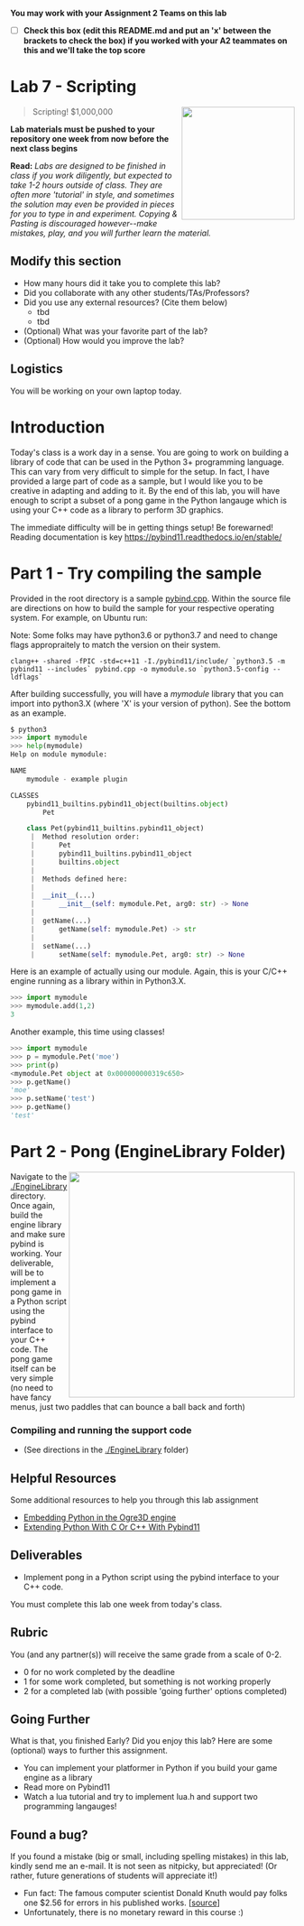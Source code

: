 **You may work with your Assignment 2 Teams on this lab**

- [ ] **Check this box (edit this README.md and put an 'x' between the brackets to check the box) if you worked with your A2 teammates on this and we'll take the top score**

# Lab 7 - Scripting

<img align="right" width="200px" src="./media/lab.jpg">

> Scripting! $1,000,000

**Lab materials must be pushed to your repository one week from now before the next class begins**

**Read:** *Labs are designed to be finished in class if you work diligently, but expected to take 1-2 hours outside of class. They are often more 'tutorial' in style, and sometimes the solution may even be provided in pieces for you to type in and experiment. Copying & Pasting is discouraged however--make mistakes, play, and you will further learn the material.*

## Modify this section

- How many hours did it take you to complete this lab?
- Did you collaborate with any other students/TAs/Professors?
- Did you use any external resources? (Cite them below)
  - tbd
  - tbd
- (Optional) What was your favorite part of the lab?
- (Optional) How would you improve the lab?

## Logistics

You will be working on your own laptop today.

# Introduction

Today's class is a work day in a sense. You are going to work on building a library of code that can be used in the Python 3+ programming language. This can vary from very difficult to simple for the setup. In fact, I have provided a large part of code as a sample, but I would like you to be creative in adapting and adding to it. By the end of this lab, you will have enough to script a subset of a pong game in the Python langauge which is using your C++ code as a library to perform 3D graphics. 

The immediate difficulty will be in getting things setup! Be forewarned! Reading documentation is key https://pybind11.readthedocs.io/en/stable/

# Part 1 - Try compiling the sample

Provided in the root directory is a sample [pybind.cpp](./pybind.cpp). Within the source file are directions on how to build the sample for your respective operating system. For example, on Ubuntu run:

Note: Some folks may have python3.6 or python3.7 and need to change flags appropraitely to match the version on their system.

```
clang++ -shared -fPIC -std=c++11 -I./pybind11/include/ `python3.5 -m pybind11 --includes` pybind.cpp -o mymodule.so `python3.5-config --ldflags`
```

After building successfully, you will have a *mymodule* library that you can import into python3.X (where 'X' is your version of python). See the bottom as an example.

```python
$ python3
>>> import mymodule
>>> help(mymodule)
Help on module mymodule:

NAME
    mymodule - example plugin

CLASSES
    pybind11_builtins.pybind11_object(builtins.object)
        Pet

    class Pet(pybind11_builtins.pybind11_object)
     |  Method resolution order:
     |      Pet
     |      pybind11_builtins.pybind11_object
     |      builtins.object
     |
     |  Methods defined here:
     |
     |  __init__(...)
     |      __init__(self: mymodule.Pet, arg0: str) -> None
     |
     |  getName(...)
     |      getName(self: mymodule.Pet) -> str
     |
     |  setName(...)
     |      setName(self: mymodule.Pet, arg0: str) -> None

```

Here is an example of actually using our module. Again, this is your C/C++ engine running as a library within in Python3.X.

```python
>>> import mymodule
>>> mymodule.add(1,2)
3
```

Another example, this time using classes!

```python
>>> import mymodule
>>> p = mymodule.Pet('moe')
>>> print(p)
<mymodule.Pet object at 0x000000000319c650>
>>> p.getName()
'moe'
>>> p.setName('test')
>>> p.getName()
'test'
```

# Part 2 - Pong (EngineLibrary Folder)

<img align="right" width="400px" src="./media/pong.gif">

Navigate to the [./EngineLibrary](./EngineLibrary) directory. Once again, build the engine library and make sure pybind is working. Your deliverable, will be to implement a pong game in a Python script using the pybind interface to your C++ code. The pong game itself can be very simple (no need to have fancy menus, just two paddles that can bounce a ball back and forth)

### Compiling and running the support code

* (See directions in the [./EngineLibrary](./EngineLibrary) folder)
  
## Helpful Resources

Some additional resources to help you through this lab assignment

- [Embedding Python in the Ogre3D engine](https://www.youtube.com/watch?v=P9edayG8rkg)
- [Extending Python With C Or C++ With Pybind11](https://blog.conan.io/2016/04/12/Extending-python-with-C-or-C++-with-pybind11.html)

## Deliverables

- Implement pong in a Python script using the pybind interface to your C++ code.

You must complete this lab one week from today's class. <!-- You will run your lab in front of me at the start of the next lab when class starts and tell me what your group # was for that week. -->

## Rubric

You (and any partner(s)) will receive the same grade from a scale of 0-2.

- 0 for no work completed by the deadline
- 1 for some work completed, but something is not working properly
- 2 for a completed lab (with possible 'going further' options completed)

## Going Further

What is that, you finished Early? Did you enjoy this lab? Here are some (optional) ways to further this assignment.

- You can implement your platformer in Python if you build your game engine as a library
- Read more on Pybind11
- Watch a lua tutorial and try to implement lua.h and support two programming langauges!


## Found a bug?

If you found a mistake (big or small, including spelling mistakes) in this lab, kindly send me an e-mail. It is not seen as nitpicky, but appreciated! (Or rather, future generations of students will appreciate it!)

- Fun fact: The famous computer scientist Donald Knuth would pay folks one $2.56 for errors in his published works. [[source](https://en.wikipedia.org/wiki/Knuth_reward_check)]
- Unfortunately, there is no monetary reward in this course :)
